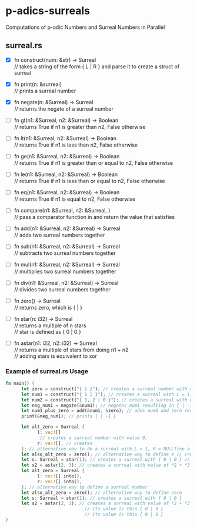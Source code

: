 # p-adics-surreals
Computations of p-adic Numbers and Surreal Numbers in Parallel

## surreal.rs
- [x] fn construct(num: &str) -> Surreal  
      // takes a string of the form { L | R } and parse it to create a struct of surreal

- [x] fn print(n: &surreal)  
      // prints a surreal number

- [x] fn negate(n: &Surreal) -> Surreal  
      // returns the negate of a surreal number

- [ ] fn gt(n1: &Surreal, n2: &Surreal) -> Boolean  
      // returns True if n1 is greater than n2, False otherwise

- [ ] fn lt(n1: &Surreal, n2: &Surreal) -> Boolean  
      // returns True if n1 is less than n2, False otherwise

- [ ] fn ge(n1: &Surreal, n2: &Surreal) -> Boolean  
      // returns True if n1 is greater than or equal to n2, False otherwise

- [ ] fn le(n1: &Surreal, n2: &Surreal) -> Boolean  
      // returns True if n1 is less than or equal to n2, False otherwise

- [ ] fn eq(n1: &Surreal, n2: &Surreal) -> Boolean  
      // returns True if n1 is equal to n2, False otherwise

- [ ] fn compare(n1: &Surreal, n2: &Surreal, )  
      // pass a comparator function in and return the value that satisfies

- [ ] fn add(n1: &Surreal, n2: &Surreal) -> Surreal  
      // adds two surreal numbers together

- [ ] fn sub(n1: &Surreal, n2: &Surreal) -> Surreal  
      // subtracts two surreal numbers together

- [ ] fn mul(n1: &Surreal, n2: &Surreal) -> Surreal  
      // multiplies two surreal numbers together

- [ ] fn div(n1: &Surreal, n2: &Surreal) -> Surreal  
      // divides two surreal numbers together

- [ ] fn zero() -> Surreal  
      // returns zero, which is { | }

- [ ] fn star(n: i32) -> Surreal  
      // returns a multiple of n stars  
      // star is defined as { 0 | 0 }

- [ ] fn astar(n1: i32, n2: i32) -> Surreal  
      // returns a multiple of stars from doing n1 + n2  
      // adding stars is equivalent to xor

### Example of surreal.rs Usage
```rust
fn main() {
      let zero = construct("{ | }"); // creates a surreal number with value 0
      let num1 = construct("{ 1 | }"); // creates a surreal with L = 1, R = NULL
      let num2 = construct("{ 1, 2 | 0 }"); // creates a surreal with L = 1 and 2, and R = 0
      let neg_num1 = negate(&num1); // negates num1 resulting in { | -1 }
      let num1_plus_zero = add(&num1, &zero); // adds num1 and zero resulting in { 1 | }
      print(&neg_num1); // prints { | -1 }

      let alt_zero = Surreal {
            l: vec![]
             // creates a surreal number with value 0,
            r: vec![], // creates
      }; // alternative way to de a surreal with L = 1, R = NULLfine a surreal number
      let also_alt_zero = zero(); // alternative way to define z // creates a surreal with L = 1 and 2, and R = 0ero
      let s: Surreal = star(1); // creates a surreal with { 0 | 0 } // negates numresulting inresulting in { 1 | ng { | -1 }
      let s2 = astar(2, 3); // creates a surreal with value of *2 + *3 = *1 // adds num1 and zero  // prints { | -1 }
      let alt_zero = Surreal {
            l: vec![].into(),
            r: vec![].into(),
      }; // alternative way to define a surreal number
      let also_alt_zero = zero(); // alternative way to define zero
      let s: Surreal = star(1); // creates a surreal with { 0 | 0 }
      let s2 = astar(2, 3); // creates a surreal with value of *2 + *3 = *1
                              // its value is this { 0 | 0 }
                              // its value is this { 0 | 0 }
}
```
